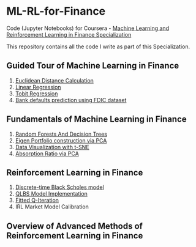 # ML-RL-for-Finance
Code (Jupyter Notebooks) for Coursera - [Machine Learning and Reinforcement Learning in Finance Specialization](https://www.coursera.org/specializations/machine-learning-reinforcement-finance)

This repository contains all the code I write as part of this Specialization.

## Guided Tour of Machine Learning in Finance
1. [Euclidean Distance Calculation](Guided%20Tour%20of%20Machine%20Learning%20in%20Finance/Euclidian_Distance_m1_ex1_v4-newV.ipynb)
2. [Linear Regression](Guided%20Tour%20of%20Machine%20Learning%20in%20Finance/linear_regress_m1_ex2_v4-newV.ipynb)
3. [Tobit Regression](Guided%20Tour%20of%20Machine%20Learning%20in%20Finance/Tobit_regression_m1_ex3_v4-newV.ipynb)
4. [Bank defaults prediction using FDIC dataset](Guided%20Tour%20of%20Machine%20Learning%20in%20Finance/Bank_failure_m1_ex4_v4-newV.ipynb)

## Fundamentals of Machine Learning in Finance
1. [Random Forests And Decision Trees](Fundamentals%20of%20Machine%20Learning%20in%20Finance/Bank_failure_rand_forests_m2_ex1.ipynb)
2. [Eigen Portfolio construction via PCA](Fundamentals%20of%20Machine%20Learning%20in%20Finance/pca_eigen_portfolios_m2_ex3.ipynb)
3. [Data Visualization with t-SNE](Fundamentals%20of%20Machine%20Learning%20in%20Finance/DJI_tSNE_m2_ex4_corrected.ipynb)
4. [Absorption Ratio via PCA](Fundamentals%20of%20Machine%20Learning%20in%20Finance/absorp_ratio_m2_ex5.ipynb)

## Reinforcement Learning in Finance
1. [Discrete-time Black Scholes model](Reinforcement%20Learning%20in%20Finance/discrete_black_scholes_m3_ex1_v3.ipynb)
2. [QLBS Model Implementation](Reinforcement%20Learning%20in%20Finance/dp_qlbs_oneset_m3_ex2_v3.ipynb)
3. [Fitted Q-Iteration](Reinforcement%20Learning%20in%20Finance/dp_qlbs_oneset_m3_ex3_v4.ipynb)
4. IRL Market Model Calibration

## Overview of Advanced Methods of Reinforcement Learning in Finance
